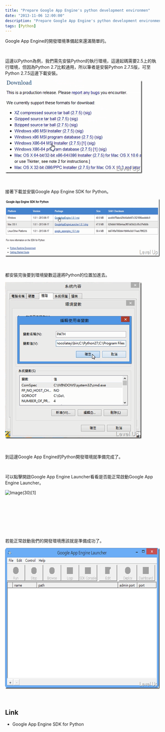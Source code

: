```yaml
---
title: "Prepare Google App Engine's python development environmen"
date: "2013-11-06 12:00:00"
description: "Prepare Google App Engine's python development environmen"
tags: [Python]
---
```


<p>
	Google App Engine的開發環境準備起來還滿簡單的。</p>
<p>
	 </p>
<p>
	這邊以Python為例，我們需先安裝Python的執行環境，這邊起碼需要2.5上的執行環境，但因為Python 2.7比較通用，所以筆者是安裝Python 2.7.5版，可至Python 2.7.5這邊下載安裝。</p>
<p>
	<img alt="image" border="0" height="304" src="\images\posts\d400fdc0-48e1-4404-b553-6fd8a3139970\image_thumb_2.png" style="border-top: 0px; border-right: 0px; border-bottom: 0px; border-left: 0px" width="447" /></p>
<p>
	 </p>
<p>
	接著下載並安裝Google App Engine SDK for Python。</p>
<p>
	<img alt="image" border="0" height="190" src="\images\posts\d400fdc0-48e1-4404-b553-6fd8a3139970\image_thumb_1.png" style="border-top: 0px; border-right: 0px; border-bottom: 0px; border-left: 0px" width="644" /></p>
<p>
	 </p>
<p>
	都安裝完後要到環境變數這邊將Python的位置加進去。</p>
<p>
	<img alt="image" border="0" height="511" src="\images\posts\d400fdc0-48e1-4404-b553-6fd8a3139970\image_thumb.png" style="border-top: 0px; border-right: 0px; border-bottom: 0px; border-left: 0px" width="445" /></p>
<p>
	 </p>
<p>
	到這邊Google App Engine的Python開發環境就準備完成了。</p>
<p>
	 </p>
<p>
	可以點擊開啟Google App Engine Launcher看看是否能正常啟動Google App Engine Launcher。</p>
<p>
	<img alt="Image(30)[1]" border="0" height="114" src="\images\posts\d400fdc0-48e1-4404-b553-6fd8a3139970\Image(30)%5B1%5D_thumb.png" style="border-top: 0px; border-right: 0px; border-bottom: 0px; border-left: 0px" width="90" /></p>
<p>
	 </p>
<p>
	 </p>
<p>
	 </p>
<p>
	 </p>
<p>
	若能正常啟動我們的開發環境應該就是準備成功了。</p>
<p>
	<img alt="image" border="0" height="460" src="\images\posts\d400fdc0-48e1-4404-b553-6fd8a3139970\image_thumb_7.png" style="border-top: 0px; border-right: 0px; border-bottom: 0px; border-left: 0px" width="644" /></p>
<p>
	 </p>
<h2>
	Link</h2>
<ul>
	<li>
		Google App Engine SDK for Python</li>
</ul>
